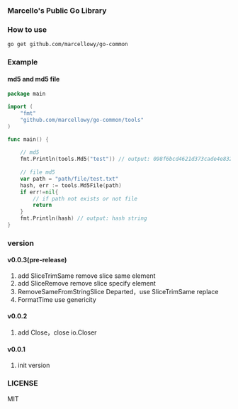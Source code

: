 ### Marcello's Public Go Library

### How to use
```shell
go get github.com/marcellowy/go-common
```

### Example
#### md5 and md5 file

```go
package main

import (
	"fmt"
	"github.com/marcellowy/go-common/tools"
)

func main() {
	
	// md5
	fmt.Println(tools.Md5("test")) // output: 098f6bcd4621d373cade4e832627b4f6
	
	// file md5
	var path = "path/file/test.txt"
	hash, err := tools.Md5File(path)
	if err!=nil{
		// if path not exists or not file
		return
    }
	fmt.Println(hash) // output: hash string
}
```

### version
#### v0.0.3(pre-release)
1. add SliceTrimSame remove slice same element
2. add SliceRemove remove slice specify element
3. RemoveSameFromStringSlice Departed，use SliceTrimSame replace
4. FormatTime use genericity 

#### v0.0.2
1. add Close，close io.Closer

#### v0.0.1
1. init version

### LICENSE
MIT